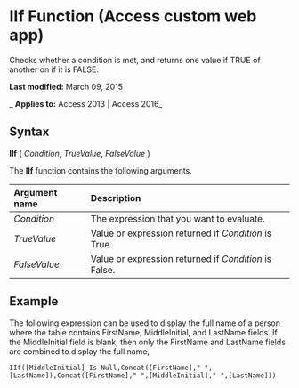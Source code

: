 
# IIf Function (Access custom web app)
Checks whether a condition is met, and returns one value if TRUE of another on if it is FALSE.

 **Last modified:** March 09, 2015

 _ **Applies to:** Access 2013 | Access 2016_

## Syntax

 **IIf** ( _Condition_, _TrueValue_, _FalseValue_ )

The  **IIf** function contains the following arguments.



|**Argument name**|**Description**|
|:-----|:-----|
| _Condition_|The expression that you want to evaluate.|
| _TrueValue_|Value or expression returned if  _Condition_ is True.|
| _FalseValue_|Value or expression returned if  _Condition_ is False.|

## Example

The following expression can be used to display the full name of a person where the table contains FirstName, MiddleInitial, and LastName fields. If the MiddleInitial field is blank, then only the FirstName and LastName fields are combined to display the full name,


```
IIf([MiddleInitial] Is Null,Concat([FirstName]," ",[LastName]),Concat([FirstName]," ",[MiddleInitial]," ",[LastName]))
```

